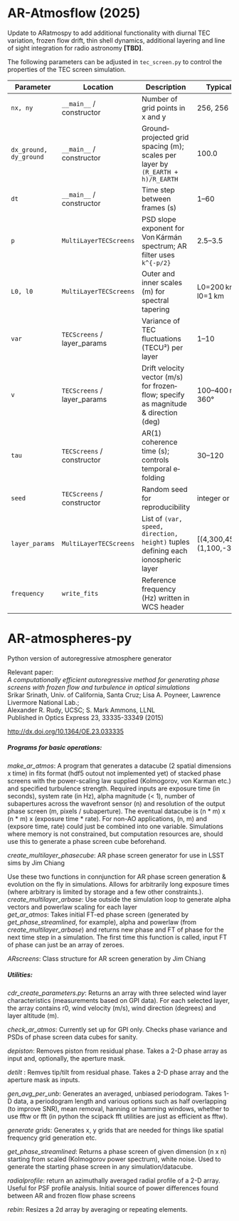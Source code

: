 # AR-Atmosflow (2025)
Update to ARatmospy to add additional functionality with diurnal TEC variation, frozen flow drift, thin shell dynamics, additional layering and line of sight integration for radio astronomy **[TBD]**. 

The following parameters can be adjusted in ```tec_screen.py``` to control the properties of the TEC screen simulation.

| Parameter           | Location                     | Description                                                                                   | Typical Values             |
|---------------------|------------------------------|-----------------------------------------------------------------------------------------------|----------------------------|
| `nx, ny`            | `__main__` / constructor     | Number of grid points in x and y                                                              | 256, 256                   |
| `dx_ground, dy_ground` | `__main__` / constructor  | Ground‐projected grid spacing (m); scales per layer by `(R_EARTH + h)/R_EARTH`                  | 100.0                      |
| `dt`                | `__main__` / constructor     | Time step between frames (s)                                                                   | 1–60                       |
| `p`                 | `MultiLayerTECScreens`       | PSD slope exponent for Von Kármán spectrum; AR filter uses `k^{-p/2}`                           | 2.5–3.5                    |
| `L0, l0`            | `MultiLayerTECScreens`       | Outer and inner scales (m) for spectral tapering                                               | L0=200 km, l0=1 km         |
| `var`               | `TECScreens` / layer_params  | Variance of TEC fluctuations (TECU²) per layer                                                  | 1–10                       |
| `v`                 | `TECScreens` / layer_params  | Drift velocity vector (m/s) for frozen‐flow; specify as magnitude & direction (deg)              | 100–400 m/s; 0°–360°        |
| `tau`               | `TECScreens` / constructor    | AR(1) coherence time (s); controls temporal e‐folding                                           | 30–120                     |
| `seed`              | `TECScreens` / constructor    | Random seed for reproducibility                                                                | integer or `None`          |
| `layer_params`      | `MultiLayerTECScreens`       | List of `(var, speed, direction, height)` tuples defining each ionospheric layer               | \[(4,300,45,350e3),(1,100,-30,110e3)\] |
| `frequency`         | `write_fits`                 | Reference frequency (Hz) written in WCS header 

# AR-atmospheres-py
Python version of autoregressive atmosphere generator

Relevant paper:  
_A computationally efficient autoregressive method for generating phase screens with frozen flow and turbulence in optical simulations_  
Srikar Srinath, Univ. of California, Santa Cruz; Lisa A. Poyneer, Lawrence Livermore National Lab.;  
Alexander R. Rudy, UCSC; S. Mark Ammons, LLNL  
Published in Optics Express 23, 33335-33349 (2015)

http://dx.doi.org/10.1364/OE.23.033335

##### Programs for basic operations:
_make_ar_atmos_: A program that generates a datacube (2 spatial dimensions x time) in fits format (hdf5 outout not implemented yet)
of stacked phase screens with the power-scaling law supplied (Kolmogorov, von Karman etc.) and specified turbulence strength.
Required inputs are exposure time (in seconds), system rate (in Hz), alpha magnitude (< 1), number of subapertures across the
wavefront sensor (n) and resolution of the output phase screen (m, pixels / subaperture). The eventual datacube is (n * m) x 
(n * m) x (exposure time * rate). For non-AO applications, (n, m) and (expsore time, rate) could just be combined into one
variable. Simulations where memory is not constrained, but computation resources are, should use this to generate a phase screen
cube beforehand. 

_create_multilayer_phasecube_: AR phase screen generator for use in LSST sims by Jim Chiang 

Use these two functions in connjunction for AR phase screen generation & evolution on the fly in simulations. Allows
for arbitrarily long exposure times (where arbitrary is limited by storage and a few other constraints.).  
_create_multilayer_arbase_: Use outside the simulation loop to generate alpha vectors and powerlaw scaling for each layer  
_get_ar_atmos_: Takes initial FT-ed phase screen (generated by _get_phase_streamlined_, for example), alpha and powerlaw (from 
_create_multilayer_arbase_) and returns new phase and FT of phase for the next time step in a simulation. The first time
this function is called, input FT of phase can just be an array of zeroes. 

_ARscreens_: Class structure for AR screen generation by Jim Chiang

##### Utilities:
_cdr_create_parameters.py_: Returns an array with three selected wind layer characteristics (measurements based on GPI data). 
For each selected layer, the array contains r0, wind velocity (m/s), wind direction (degrees) and layer altitude (m).

_check_ar_atmos_: Currently set up for GPI only. Checks phase variance and PSDs of phase screen data cubes for sanity.

_depiston_: Removes piston from residual phase. Takes a 2-D phase array as input and, optionally, the aperture mask.

_detilt_ : Remves tip/tilt from residual phase. Takes a 2-D phase array and the aperture mask as inputs.

_gen_avg_per_unb_: Generates an averaged, unbiased periodogram. Takes 1-D data, a periodogram length and various options such as
half overlapping (to improve SNR), mean removal, hanning or hamming windows, whether to use fftw or fft (in python the scipack 
fft utilities are just as efficient as fftw).

_generate grids_: Generates x, y grids that are needed for things like spatial frequency grid generation etc.

_get_phase_streamlined_: Returns a phase screen of given dimension (n x n) starting from scaled (Kolmogorov power spectrum),
white noise. Used to generate the starting phase screen in any simulation/datacube. 

_radialprofile_: return an azimuthally averaged radial profile of a 2-D array. Useful for PSF profile analysis. Initial source
of power differences found between AR and frozen flow phase screens

_rebin_: Resizes a 2d array by averaging or repeating elements.
